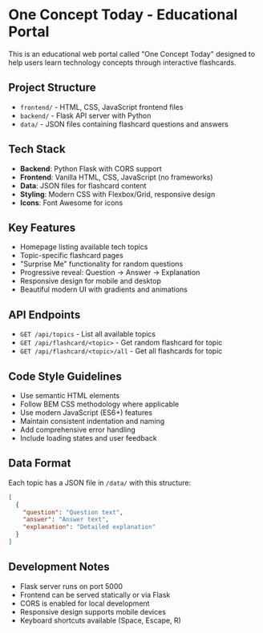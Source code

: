 <!-- Use this file to provide workspace-specific custom instructions to Copilot. For more details, visit https://code.visualstudio.com/docs/copilot/copilot-customization#_use-a-githubcopilotinstructionsmd-file -->

# One Concept Today - Educational Portal

This is an educational web portal called "One Concept Today" designed to help users learn technology concepts through interactive flashcards.

## Project Structure
- `frontend/` - HTML, CSS, JavaScript frontend files
- `backend/` - Flask API server with Python
- `data/` - JSON files containing flashcard questions and answers

## Tech Stack
- **Backend**: Python Flask with CORS support
- **Frontend**: Vanilla HTML, CSS, JavaScript (no frameworks)
- **Data**: JSON files for flashcard content
- **Styling**: Modern CSS with Flexbox/Grid, responsive design
- **Icons**: Font Awesome for icons

## Key Features
- Homepage listing available tech topics
- Topic-specific flashcard pages
- "Surprise Me" functionality for random questions
- Progressive reveal: Question → Answer → Explanation
- Responsive design for mobile and desktop
- Beautiful modern UI with gradients and animations

## API Endpoints
- `GET /api/topics` - List all available topics
- `GET /api/flashcard/<topic>` - Get random flashcard for topic
- `GET /api/flashcard/<topic>/all` - Get all flashcards for topic

## Code Style Guidelines
- Use semantic HTML elements
- Follow BEM CSS methodology where applicable
- Use modern JavaScript (ES6+) features
- Maintain consistent indentation and naming
- Add comprehensive error handling
- Include loading states and user feedback

## Data Format
Each topic has a JSON file in `/data/` with this structure:
```json
[
  {
    "question": "Question text",
    "answer": "Answer text", 
    "explanation": "Detailed explanation"
  }
]
```

## Development Notes
- Flask server runs on port 5000
- Frontend can be served statically or via Flask
- CORS is enabled for local development
- Responsive design supports mobile devices
- Keyboard shortcuts available (Space, Escape, R)
